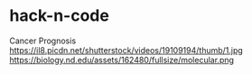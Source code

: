# hack-n-code
Cancer Prognosis
https://il8.picdn.net/shutterstock/videos/19109194/thumb/1.jpg
https://biology.nd.edu/assets/162480/fullsize/molecular.png